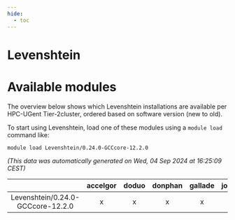 ```yaml
---
hide:
  - toc
---
```


Levenshtein
===========

# Available modules


The overview below shows which Levenshtein installations are available per HPC-UGent Tier-2cluster, ordered based on software version (new to old).

To start using Levenshtein, load one of these modules using a `module load` command like:

```shell
module load Levenshtein/0.24.0-GCCcore-12.2.0
```

*(This data was automatically generated on Wed, 04 Sep 2024 at 16:25:09 CEST)*  

| |accelgor|doduo|donphan|gallade|joltik|shinx|skitty|
| :---: | :---: | :---: | :---: | :---: | :---: | :---: | :---: |
|Levenshtein/0.24.0-GCCcore-12.2.0|x|x|x|x|x|-|x|
